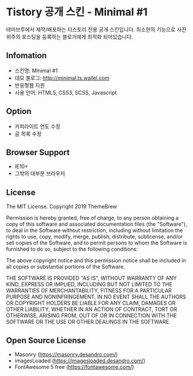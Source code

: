 # Tistory 공개 스킨 - Minimal #1
테마브루에서 제작/배포하는 티스토리 전용 공개 스킨입니다.
최소한의 기능으로 사진위주의 포스팅을 등록하는 블로거에게 최적화 되어있습니다.

## Infomation
- 스킨명: Minimal #1
- 데모 블로그: http://minimal.ts.wallel.com
- 반응형웹 지원
- 사용 언어: HTML5, CSS3, SCSS, Javascript

## Option
- 카피라이트 연도 수정
- 글 목록 수정

## Browser Support
- IE10+
- 그밖의 대부분 브라우저

## License
The MIT License.
Copyright 2019 ThemeBrew

Permission is hereby granted, free of charge, to any person obtaining a copy of this software and associated documentation files (the "Software"), to deal in the Software without restriction, including without limitation the rights to use, copy, modify, merge, publish, distribute, sublicense, and/or sell copies of the Software, and to permit persons to whom the Software is furnished to do so, subject to the following conditions:

The above copyright notice and this permission notice shall be included in all copies or substantial portions of the Software.

THE SOFTWARE IS PROVIDED "AS IS", WITHOUT WARRANTY OF ANY KIND, EXPRESS OR IMPLIED, INCLUDING BUT NOT LIMITED TO THE WARRANTIES OF MERCHANTABILITY, FITNESS FOR A PARTICULAR PURPOSE AND NONINFRINGEMENT. IN NO EVENT SHALL THE AUTHORS OR COPYRIGHT HOLDERS BE LIABLE FOR ANY CLAIM, DAMAGES OR OTHER LIABILITY, WHETHER IN AN ACTION OF CONTRACT, TORT OR OTHERWISE, ARISING FROM, OUT OF OR IN CONNECTION WITH THE SOFTWARE OR THE USE OR OTHER DEALINGS IN THE SOFTWARE.

## Open Source License
- Masonry (https://masonry.desandro.com/)
- imagesLoaded (https://imagesloaded.desandro.com/)
- FontAwesome 5 free (https://fontawesome.com/)
